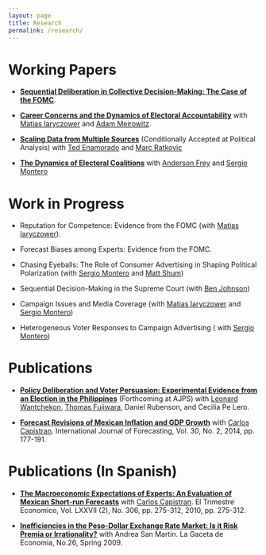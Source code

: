 ```yaml
---
layout: page
title: Research
permalink: /research/
---
```


# Working Papers

* [__Sequential Deliberation in Collective Decision-Making: The Case of the FOMC__](/research/seq).

* [__Career Concerns and the Dynamics of Electoral Accountability__](/research/sendyn) with
  [Matias Iaryczower](http://scholar.princeton.edu/miaryc/) and
  [Adam Meirowitz](http://www.princeton.edu/~ameirowi/).


* [__Scaling Data from Multiple Sources__](/research/m2ds)
  (Conditionally Accepted at
  Political Analysis)
  with  [Ted Enamorado](https://www.tedenamorado.com/) and
  [Marc Ratkovic](http://www.princeton.edu/~ratkovic/)

* [__The Dynamics of Electoral Coalitions__](/research/coalition) with
  [Anderson Frey](https://www.andersonfrey.com) and [Sergio Montero](https://www.sas.rochester.edu/psc/smontero/ )

# Work in Progress

* Reputation for Competence: Evidence from the FOMC (with [Matias
  Iaryczower](http://scholar.princeton.edu/miaryc/)).

* Forecast Biases among Experts: Evidence from the FOMC.

*  Chasing Eyeballs: The Role of Consumer Advertising in Shaping Political Polarization (with [Sergio Montero](https://www.sas.rochester.edu/psc/smontero/) and [Matt Shum](http://www.its.caltech.edu/~mshum/))

* Sequential Decision-Making in the Supreme Court (with [Ben Johnson](https://pennstatelaw.psu.edu/faculty/johnson))

* Campaign Issues and Media Coverage (with [Matias Iaryczower](http://scholar.princeton.edu/miaryc/) and [Sergio Montero](https://www.sas.rochester.edu/psc/smontero/))

* Heterogeneous Voter Responses to Campaign Advertising ( with [Sergio Montero](https://www.sas.rochester.edu/psc/smontero/))


# Publications
* [__Policy Deliberation and Voter Persuasion: Experimental Evidence
  from an Election in the Philippines__](/research/philippines)
  (Forthcoming at AJPS)
  with [Leonard Wantchekon](http://scholar.princeton.edu/lwantche),
  [Thomas Fujiwara](http://www.princeton.edu/~fujiwara), Daniel Rubenson, and Cecilia Pe Lero.

* [__Forecast Revisions of Mexican Inflation and GDP Growth__](/research/forerev) with
  [Carlos Capistran](http://www.carloscapistran.com/). International
  Journal of Forecasting, Vol. 30, No. 2, 2014, pp. 177-191.

# Publications (In Spanish)

* [__The Macroeconomic Expectations of Experts: An Evaluation of Mexican Short-run Forecasts__](/research/foreeff) with
  [Carlos Capistran](http://www.carloscapistran.com/). El Trimestre
  Economico, Vol. LXXVII (2), No. 306, pp. 275-312, 2010, pp. 275-312.

* [__Inefficiencies in the Peso-Dollar Exchange Rate Market: Is it Risk Premia or Irrationality?__](/research/fx)
  with Andrea San Martin. La Gaceta de Economia, No.26, Spring 2009.
